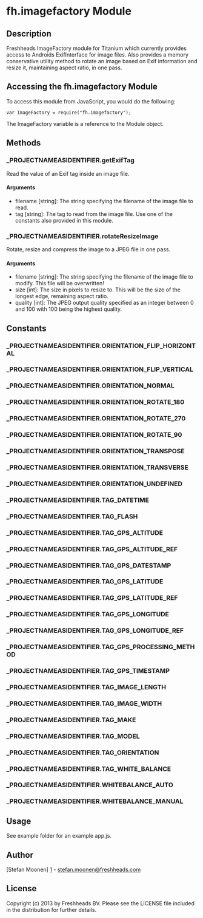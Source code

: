 # fh.imagefactory Module

## Description

Freshheads ImageFactory module for Titanium which currently provides access to Androids ExifInterface for image files. Also provides a memory conservative utility method to rotate an image based on Exif information and resize it, maintaining aspect ratio, in one pass.

## Accessing the fh.imagefactory Module

To access this module from JavaScript, you would do the following:

    var ImageFactory = require("fh.imagefactory");

The ImageFactory variable is a reference to the Module object.	

## Methods

### ___PROJECTNAMEASIDENTIFIER__.getExifTag

Read the value of an Exif tag inside an image file.

#### Arguments

* filename [string]: The string specifying the filename of the image file to read.
* tag [string]: The tag to read from the image file. Use one of the constants also provided in this module. 

### ___PROJECTNAMEASIDENTIFIER__.rotateResizeImage

Rotate, resize and compress the image to a JPEG file in one pass. 

#### Arguments

* filename [string]: The string specifying the filename of the image file to modify. This file will be overwritten!
* size [int]: The size in pixels to resize to. This will be the size of the longest edge, remaining aspect ratio.
* quality [int]: The JPEG output quality specified as an integer between 0 and 100 with 100 being the highest quality.

## Constants

### ___PROJECTNAMEASIDENTIFIER__.ORIENTATION_FLIP_HORIZONTAL
### ___PROJECTNAMEASIDENTIFIER__.ORIENTATION_FLIP_VERTICAL
### ___PROJECTNAMEASIDENTIFIER__.ORIENTATION_NORMAL
### ___PROJECTNAMEASIDENTIFIER__.ORIENTATION_ROTATE_180
### ___PROJECTNAMEASIDENTIFIER__.ORIENTATION_ROTATE_270
### ___PROJECTNAMEASIDENTIFIER__.ORIENTATION_ROTATE_90
### ___PROJECTNAMEASIDENTIFIER__.ORIENTATION_TRANSPOSE
### ___PROJECTNAMEASIDENTIFIER__.ORIENTATION_TRANSVERSE
### ___PROJECTNAMEASIDENTIFIER__.ORIENTATION_UNDEFINED

### ___PROJECTNAMEASIDENTIFIER__.TAG_DATETIME
### ___PROJECTNAMEASIDENTIFIER__.TAG_FLASH
### ___PROJECTNAMEASIDENTIFIER__.TAG_GPS_ALTITUDE
### ___PROJECTNAMEASIDENTIFIER__.TAG_GPS_ALTITUDE_REF
### ___PROJECTNAMEASIDENTIFIER__.TAG_GPS_DATESTAMP
### ___PROJECTNAMEASIDENTIFIER__.TAG_GPS_LATITUDE
### ___PROJECTNAMEASIDENTIFIER__.TAG_GPS_LATITUDE_REF
### ___PROJECTNAMEASIDENTIFIER__.TAG_GPS_LONGITUDE
### ___PROJECTNAMEASIDENTIFIER__.TAG_GPS_LONGITUDE_REF
### ___PROJECTNAMEASIDENTIFIER__.TAG_GPS_PROCESSING_METHOD
### ___PROJECTNAMEASIDENTIFIER__.TAG_GPS_TIMESTAMP
### ___PROJECTNAMEASIDENTIFIER__.TAG_IMAGE_LENGTH
### ___PROJECTNAMEASIDENTIFIER__.TAG_IMAGE_WIDTH
### ___PROJECTNAMEASIDENTIFIER__.TAG_MAKE
### ___PROJECTNAMEASIDENTIFIER__.TAG_MODEL
### ___PROJECTNAMEASIDENTIFIER__.TAG_ORIENTATION
### ___PROJECTNAMEASIDENTIFIER__.TAG_WHITE_BALANCE

### ___PROJECTNAMEASIDENTIFIER__.WHITEBALANCE_AUTO
### ___PROJECTNAMEASIDENTIFIER__.WHITEBALANCE_MANUAL

## Usage

See example folder for an example app.js.

## Author

[Stefan Moonen] [1] - stefan.moonen@freshheads.com

## License

Copyright (c) 2013 by Freshheads BV. Please see the LICENSE file included in the distribution for further details.

  [1]: mailto:stefan.moonen@freshheads.com "Stefan Moonen"
  